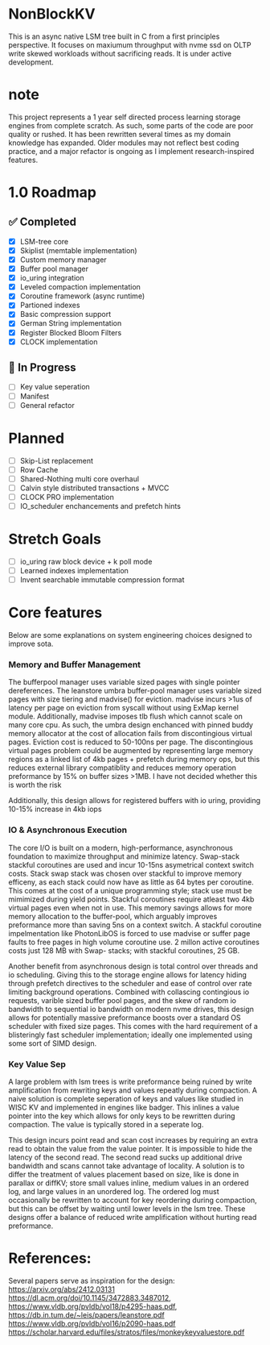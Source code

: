 # NonBlockKV
This is an async native LSM tree built in C from a first principles perspective. It focuses on maxiumum throughput with nvme ssd on OLTP write skewed workloads without sacrificing reads. It is under active development.

# note
This project represents a 1 year self directed process learning storage engines from complete scratch. As such, some parts of the code are poor quality or rushed. It has been rewritten several times as my domain knowledge has expanded. Older modules may not reflect best coding practice, and a major refactor is ongoing as I implement research-inspired features.

# 1.0 Roadmap

## ✅ Completed
- [x] LSM-tree core
- [x] Skiplist (memtable implementation)
- [x] Custom memory manager
- [x] Buffer pool manager
- [x] io_uring integration
- [x] Leveled compaction implementation
- [x] Coroutine framework (async runtime)
- [x] Partioned indexes
- [x] Basic compression support
- [x] German String implementation
- [x] Register Blocked Bloom Filters
- [x] CLOCK implementation

## 🚧 In Progress
- [ ] Key value seperation
- [ ] Manifest
- [ ] General refactor
# Planned 
- [ ] Skip-List replacement
- [ ] Row Cache
- [ ] Shared-Nothing multi core overhaul
- [ ] Calvin style distributed transactions + MVCC
- [ ] CLOCK PRO implementation
- [ ] IO_scheduler enchancements and prefetch hints
# Stretch Goals
- [ ] io_uring raw block device + k poll mode
- [ ] Learned indexes implementation
- [ ] Invent searchable immutable compression format

# Core features
Below are some explanations on system engineering choices designed to improve sota. 
### Memory and Buffer Management
The bufferpool manager uses variable sized pages with single pointer dereferences. The leanstore umbra buffer-pool manager uses variable sized pages with size tiering and madvise() for eviction. madvise incurs >1us of latency per page on eviction from syscall without using ExMap kernel module. Additionally, madvise imposes tlb flush which cannot scale on many core cpu. As such, the umbra design enchanced with pinned buddy memory allocator at the cost of allocation fails from discontingious virtual pages. Eviction cost is reduced to 50-100ns per page. The discontingious virtual pages problem could be augmented by representing large memory regions as a linked list of 4kb pages + prefetch during memory ops, but this reduces external library compatiblity and reduces memory operation preformance by 15% on buffer sizes >1MB. I have not decided whether this is worth the risk


Additionally, this design allows for registered buffers with io uring, providing 10-15% increase in 4kb iops 

### IO & Asynchronous Execution
The core I/O is built on a modern, high-performance, asynchronous foundation to maximize throughput and minimize latency. Swap-stack stackful coroutines are used and incur 10-15ns asymetrical context switch costs. Stack swap stack was chosen over stackful to improve memory efficeny, as each stack could now have as little as 64 bytes per coroutine. This comes at the cost of a unique programming style; stack use must be mimimized during yield points. Stackful coroutines require atleast two 4kb virtual pages even when not in use. This memory savings allows for more memory allocation to the buffer-pool, which arguably improves preformance more than saving 5ns on a context switch. A stackful coroutine impelmentation like PhotonLibOS is forced to use madvise or suffer page faults to free pages in high volume coroutine use. 2 millon active coroutines costs just 128 MB with  Swap- stacks; with stackful coroutines, 25 GB.


Another benefit from asynchronous design is total control over threads and io scheduling. Giving this to the storage engine allows for latency hiding through prefetch directives to the scheduler and ease of control over rate limiting background operations. Combined with collascing contingious io requests, varible sized buffer pool pages, and the skew of random io bandwidth to sequential io bandwidth on modern nvme drives, this design allows for potentially massive preformance boosts over a standard OS scheduler with fixed size pages. This comes with the hard requirement of a blisteringly fast scheduler implementation; ideally one implemented using some sort of SIMD design.


### Key Value Sep
A large problem with lsm trees is write preformance being ruined by write amplification from rewriting keys and values repeatly during compaction. A naive solution is complete seperation of keys and values like studied in WISC KV and implemented in engines like badger. This inlines a value pointer into the key which allows for only keys to be rewritten during compaction. The value is typically stored in a seperate log.

This design incurs point read and scan cost increases by requiring an extra read to obtain the value from the value pointer. It is impossible to hide the latency of the second read. The second read sucks up additional drive bandwidth and scans cannot take advantage of locality. A solution is to differ the treatment of values placement based on size, like is done in parallax or diffKV; store small values inline, medium values in an ordered log, and large values in an unordered log. The ordered log must occasionally be rewritten to account for key reordering during compaction, but this can be offset by waiting until lower levels in the lsm tree. 
These designs offer a balance of reduced write amplification without hurting read preformance. 


# References: 
Several papers serve as inspiration for the design:  https://arxiv.org/abs/2412.03131 https://dl.acm.org/doi/10.1145/3472883.3487012, https://www.vldb.org/pvldb/vol18/p4295-haas.pdf, https://db.in.tum.de/~leis/papers/leanstore.pdf https://www.vldb.org/pvldb/vol16/p2090-haas.pdf https://scholar.harvard.edu/files/stratos/files/monkeykeyvaluestore.pdf